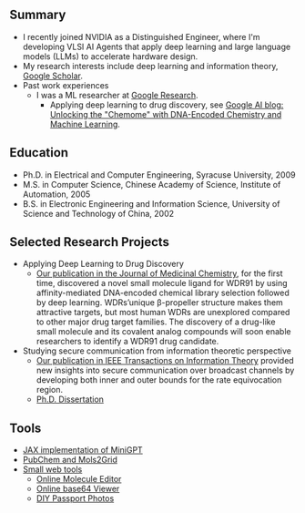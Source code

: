 ## Summary
*  I recently joined NVIDIA as a Distinguished Engineer, where I'm developing VLSI AI Agents that apply deep learning and large language models (LLMs) to accelerate hardware design.
*  My research interests include deep learning and information theory, [Google Scholar](https://scholar.google.com/citations?hl=en&user=kGx-ZZ8AAAAJ&view_op=list_works&sortby=pubdate).
* Past work experiences
  - I was a ML researcher at [Google Research](https://research.google/people/107672/).
    - Applying deep learning to drug discovery, see [Google AI blog: Unlocking the "Chemome" with DNA-Encoded Chemistry and Machine Learning](https://ai.googleblog.com/2020/06/unlocking-chemome-with-dna-encoded.html).

## Education
- Ph.D. in Electrical and Computer Engineering, Syracuse University, 2009
- M.S. in Computer Science, Chinese Academy of Science, Institute of Automation, 2005
- B.S. in Electronic Engineering and Information Science, University of Science and Technology of China, 2002

## Selected Research Projects
- Applying Deep Learning to Drug Discovery
  - [Our publication in the Journal of Medicinal Chemistry](https://pubs.acs.org/doi/abs/10.1021/acs.jmedchem.3c01471), for the first time, discovered a novel small molecule ligand for WDR91 by using affinity-mediated DNA-encoded chemical library selection followed by deep learning. WDRs’unique β-propeller structure makes them attractive targets, but most human WDRs are unexplored compared to other major drug target families. The discovery of a drug-like small molecule and its covalent analog compounds will soon enable researchers to identify a WDR91 drug candidate.
- Studying secure communication from information theoretic perspective
  - [Our publication in IEEE Transactions on Information Theory](https://ieeexplore.ieee.org/abstract/document/5238755) provided new insights into secure communication over broadcast channels by developing both inner and outer bounds for the rate equivocation region.
  - [Ph.D. Dissertation](https://github.com/imxj/imxj.github.io/blob/master/Jin%20Xu's%20dissertation.pdf)


## Tools
* [JAX implementation of MiniGPT](https://github.com/imxj/imxj.github.io/blob/master/colabs/llms/jax_gpt_dev_gpt.ipynb)
* [PubChem and Mols2Grid](https://github.com/imxj/imxj.github.io/tree/master/colabs/small_molecules)
* [Small web tools](https://imxj.github.io/apps/)
  * [Online Molecule Editor](https://imxj.github.io/apps/online-molecule-editor/)
  * [Online base64 Viewer](https://imxj.github.io/apps/base64-viewer/)
  * [DIY Passport Photos](https://imxj.github.io/passport_photo)
  
